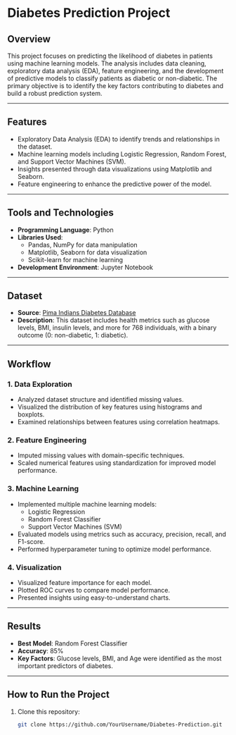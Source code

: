 # Diabetes Prediction Project

## Overview
This project focuses on predicting the likelihood of diabetes in patients using machine learning models. The analysis includes data cleaning, exploratory data analysis (EDA), feature engineering, and the development of predictive models to classify patients as diabetic or non-diabetic. The primary objective is to identify the key factors contributing to diabetes and build a robust prediction system.

---

## Features
- Exploratory Data Analysis (EDA) to identify trends and relationships in the dataset.
- Machine learning models including Logistic Regression, Random Forest, and Support Vector Machines (SVM).
- Insights presented through data visualizations using Matplotlib and Seaborn.
- Feature engineering to enhance the predictive power of the model.

---

## Tools and Technologies
- **Programming Language**: Python
- **Libraries Used**:
  - Pandas, NumPy for data manipulation
  - Matplotlib, Seaborn for data visualization
  - Scikit-learn for machine learning
- **Development Environment**: Jupyter Notebook

---

## Dataset
- **Source**: [Pima Indians Diabetes Database](https://www.kaggle.com/uciml/pima-indians-diabetes-database)
- **Description**: This dataset includes health metrics such as glucose levels, BMI, insulin levels, and more for 768 individuals, with a binary outcome (0: non-diabetic, 1: diabetic).

---

## Workflow
### 1. Data Exploration
- Analyzed dataset structure and identified missing values.
- Visualized the distribution of key features using histograms and boxplots.
- Examined relationships between features using correlation heatmaps.

### 2. Feature Engineering
- Imputed missing values with domain-specific techniques.
- Scaled numerical features using standardization for improved model performance.

### 3. Machine Learning
- Implemented multiple machine learning models:
  - Logistic Regression
  - Random Forest Classifier
  - Support Vector Machines (SVM)
- Evaluated models using metrics such as accuracy, precision, recall, and F1-score.
- Performed hyperparameter tuning to optimize model performance.

### 4. Visualization
- Visualized feature importance for each model.
- Plotted ROC curves to compare model performance.
- Presented insights using easy-to-understand charts.

---

## Results
- **Best Model**: Random Forest Classifier
- **Accuracy**: 85%
- **Key Factors**: Glucose levels, BMI, and Age were identified as the most important predictors of diabetes.

---

## How to Run the Project
1. Clone this repository:
   ```bash
   git clone https://github.com/YourUsername/Diabetes-Prediction.git
